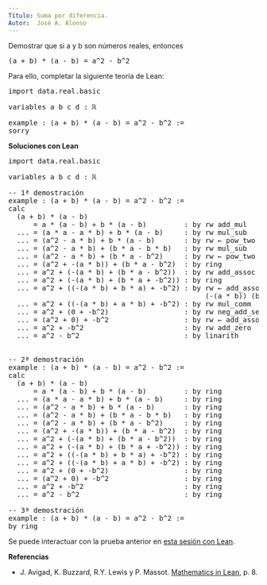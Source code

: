```yaml
---
Título: Suma por diferencia.
Autor:  José A. Alonso
---
```


Demostrar que si a y b son números reales, entonces
<pre lang="text">
(a + b) * (a - b) = a^2 - b^2
</pre>

Para ello, completar la siguiente teoría de Lean:

<pre lang="lean">
import data.real.basic

variables a b c d : ℝ

example : (a + b) * (a - b) = a^2 - b^2 :=
sorry
</pre>

<b>Soluciones con Lean</b>

<pre lang="lean">
import data.real.basic

variables a b c d : ℝ

-- 1ª demostración
example : (a + b) * (a - b) = a^2 - b^2 :=
calc
  (a + b) * (a - b)
      = a * (a - b) + b * (a - b)         : by rw add_mul
  ... = (a * a - a * b) + b * (a - b)     : by rw mul_sub
  ... = (a^2 - a * b) + b * (a - b)       : by rw ← pow_two
  ... = (a^2 - a * b) + (b * a - b * b)   : by rw mul_sub
  ... = (a^2 - a * b) + (b * a - b^2)     : by rw ← pow_two
  ... = (a^2 + -(a * b)) + (b * a - b^2)  : by ring
  ... = a^2 + (-(a * b) + (b * a - b^2))  : by rw add_assoc
  ... = a^2 + (-(a * b) + (b * a + -b^2)) : by ring
  ... = a^2 + ((-(a * b) + b * a) + -b^2) : by rw ← add_assoc
                                               (-(a * b)) (b * a) (-b^2)
  ... = a^2 + ((-(a * b) + a * b) + -b^2) : by rw mul_comm
  ... = a^2 + (0 + -b^2)                  : by rw neg_add_self (a * b)
  ... = (a^2 + 0) + -b^2                  : by rw ← add_assoc
  ... = a^2 + -b^2                        : by rw add_zero
  ... = a^2 - b^2                         : by linarith


-- 2ª demostración
example : (a + b) * (a - b) = a^2 - b^2 :=
calc
  (a + b) * (a - b)
      = a * (a - b) + b * (a - b)         : by ring
  ... = (a * a - a * b) + b * (a - b)     : by ring
  ... = (a^2 - a * b) + b * (a - b)       : by ring
  ... = (a^2 - a * b) + (b * a - b * b)   : by ring
  ... = (a^2 - a * b) + (b * a - b^2)     : by ring
  ... = (a^2 + -(a * b)) + (b * a - b^2)  : by ring
  ... = a^2 + (-(a * b) + (b * a - b^2))  : by ring
  ... = a^2 + (-(a * b) + (b * a + -b^2)) : by ring
  ... = a^2 + ((-(a * b) + b * a) + -b^2) : by ring
  ... = a^2 + ((-(a * b) + a * b) + -b^2) : by ring
  ... = a^2 + (0 + -b^2)                  : by ring
  ... = (a^2 + 0) + -b^2                  : by ring
  ... = a^2 + -b^2                        : by ring
  ... = a^2 - b^2                         : by ring

-- 3ª demostración
example : (a + b) * (a - b) = a^2 - b^2 :=
by ring
</pre>

Se puede interactuar con la prueba anterior en <a href="https://leanprover-community.github.io/lean-web-editor/#url=https://raw.githubusercontent.com/jaalonso/Calculemus/main/src/Suma_por_diferencia.lean" rel="noopener noreferrer" target="_blank">esta sesión con Lean</a>.

<b>Referencias</b>

+ J. Avigad, K. Buzzard, R.Y. Lewis y P. Massot. [Mathematics in Lean](https://bit.ly/3U4UjBk), p. 8.
